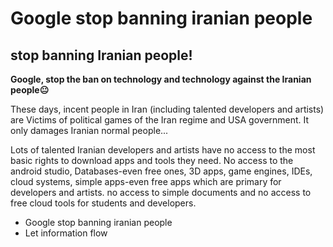 # Google stop banning iranian people
 stop banning Iranian people!
 ------
 
**Google, stop the ban on technology and technology against the Iranian people😐**

These days, incent people in Iran (including talented developers and artists) are Victims of political 
games of the Iran regime and USA government.
It only damages Iranian normal people...

Lots of talented Iranian developers and artists have no access to the most basic rights to download apps and tools they need.
No access to the android studio, Databases-even free ones, 3D apps, game engines, IDEs, cloud systems,
simple apps-even free apps which are primary for developers and artists. 
no access to simple documents and no access to free cloud tools for students and developers.



* Google stop banning iranian people
* Let information flow
